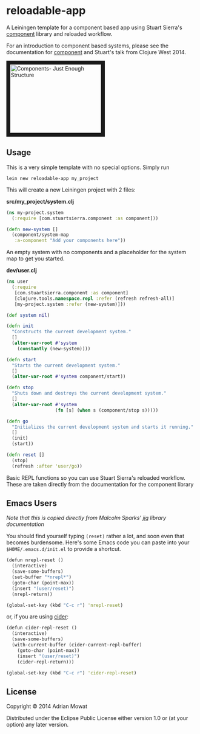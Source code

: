 # reloadable-app

A Leiningen template for a component based app using Stuart Sierra's [component](https://github.com/stuartsierra/component) library and reloaded workflow. 

For an introduction to component based systems, please see the documentation for [component](https://github.com/stuartsierra/component) and Stuart's talk from Clojure West 2014.

<a href="http://www.youtube.com/watch?feature=player_embedded&v=13cmHf_kt-Q
" target="_blank"><img src="http://img.youtube.com/vi/13cmHf_kt-Q/0.jpg" 
alt="Components- Just Enough Structure" width="240" height="180" border="10" /></a>

## Usage

This is a very simple template with no special options.  Simply run

```shell
lein new reloadable-app my_project
```

This will create a new Leiningen project with 2 files:

**src/my_project/system.clj**

```clojure
(ns my-project.system
  (:require [com.stuartsierra.component :as component]))

(defn new-system []
  (component/system-map 
   :a-component "Add your components here"))
```

An empty system with no components and a placeholder for the system map to get you started.


**dev/user.clj**

```clojure 
(ns user
  (:require 
   [com.stuartsierra.component :as component]
   [clojure.tools.namespace.repl :refer (refresh refresh-all)]
   [my-project.system :refer (new-system)]))

(def system nil)

(defn init
  "Constructs the current development system."
  []
  (alter-var-root #'system
    (constantly (new-system))))

(defn start
  "Starts the current development system."
  []
  (alter-var-root #'system component/start))

(defn stop
  "Shuts down and destroys the current development system."
  []
  (alter-var-root #'system
                  (fn [s] (when s (component/stop s)))))

(defn go
  "Initializes the current development system and starts it running."
  []
  (init)
  (start))

(defn reset []
  (stop)
  (refresh :after 'user/go))
```

Basic REPL functions so you can use Stuart Sierra's reloaded workflow.  These are taken directly from the documentation for the component library


## Emacs Users

*Note that this is copied directly from Malcolm Sparks' [jig](https://github.com/juxt/jig) library documentation*

You should find yourself typing `(reset)` rather a lot, and soon
even that becomes burdensome. Here's some Emacs code you can paste into
your `$HOME/.emacs.d/init.el` to provide a shortcut.

```clojure
(defun nrepl-reset ()
  (interactive)
  (save-some-buffers)
  (set-buffer "*nrepl*")
  (goto-char (point-max))
  (insert "(user/reset)")
  (nrepl-return))

(global-set-key (kbd "C-c r") 'nrepl-reset)
```

or, if you are using [cider]("http://github.com/clojure-emacs/cider"):

```clojure
(defun cider-repl-reset ()
  (interactive)
  (save-some-buffers)
  (with-current-buffer (cider-current-repl-buffer)
    (goto-char (point-max))
    (insert "(user/reset)")
    (cider-repl-return)))

(global-set-key (kbd "C-c r") 'cider-repl-reset)
```



## License

Copyright © 2014 Adrian Mowat

Distributed under the Eclipse Public License either version 1.0 or (at
your option) any later version.
